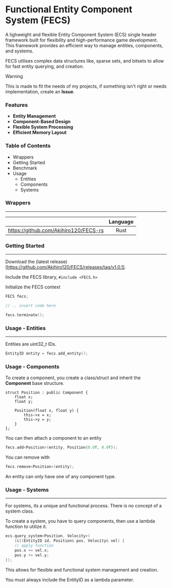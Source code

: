 # Functional Entity Component System (FECS)

A lighweight and flexible Entity Component System (ECS) single header framework built for flexibility and high-performance game development. This framework provides an efficient way to manage entities, components, and systems.

FECS utilises complex data structures like, sparse sets, and bitsets to allow for fast entity querying, and creation.

> [!WARNING]
> This is made to fit the needs of my projects, if something isn't right or needs implementation, create an **Issue**.

### Features
- **Entity Management**
- **Component-Based Design**
- **Flexible System Processing**
- **Efficient Memory Layout**

### Table of Contents
- Wrappers
- Getting Started
- Benchmark
- Usage
    - Entities
    - Components
    - Systems
 
### Wrappers
---
|                                       | Language |
| --------------------------------------| :------: |
| https://github.com/Akihiro120/FECS-rs | Rust     |

### Getting Started
---
Download the (latest release)[https://github.com/Akihiro120/FECS/releases/tag/v1.0.1].

Include the FECS library, ```#include <FECS.h>```

Initialize the FECS context
``` c++
FECS fecs;

// .. insert code here

fecs.terminate();
```

### Usage - Entities
---
Entities are uint32_t IDs.

``` c++
EntityID entity = fecs.add_entity();
```

### Usage - Components
To create a component, you create a class/struct and inherit the **Component** base structure.

```
struct Position : public Component {
    float x;
    float y;

    Position(float x, float y) {
        this->x = x;
        this->y = y;
    }
};
```

You can then attach a component to an entity

``` c++
fecs.add<Position>(entity, Position{0.0f, 0.0f});
```

You can remove with
``` c++
fecs.remove<Position>(entity);
```

An entity can only have one of any component type.

### Usage - Systems
---
For systems, its a unique and functional process. There is no concept of a system class.

To create a system, you have to query components, then use a lambda function to utilize it.

``` c++
ecs.query_system<Position, Velocity>(
    [&](EntityID id, Position& pos, Velocity& vel) {
    // apply function
    pos.x += vel.x;
    pos.y += vel.y;
});
```

This allows for flexible and functional system management and creation.

You must always include the EntityID as a lambda parameter.
